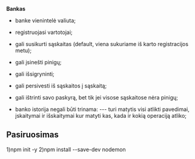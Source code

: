 **Bankas**

- banke vienintelė valiuta;
- registruojasi vartotojai;
- gali susikurti sąskaitas (default, viena sukuriame iš karto registracijos metu);
- gali įsinešti pinigų;
- gali išsigryninti;
- gali persivesti iš sąskaitos į sąskaitą;
- gali ištrinti savo paskyrą, bet tik jei visose sąskaitose nėra pinigų;

- banko istorija negali būti trinama:
  --- turi matytis visi atlikti pavedimai, įskaitymai ir išskaitymai kur matyti kas, kada ir kokią operaciją atliko;

## Pasiruosimas

1)npm init -y
2)npm install --save-dev nodemon
